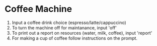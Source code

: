 # Coffee Machine

1. Input a coffee drink choice (espresso/latte/cappuccino)
2. To turn the machine off for maintanance, input 'off'
3. To print out a report on resources (water, milk, coffee), input 'report'
4. For making a cup of coffee follow instructions on the prompt.